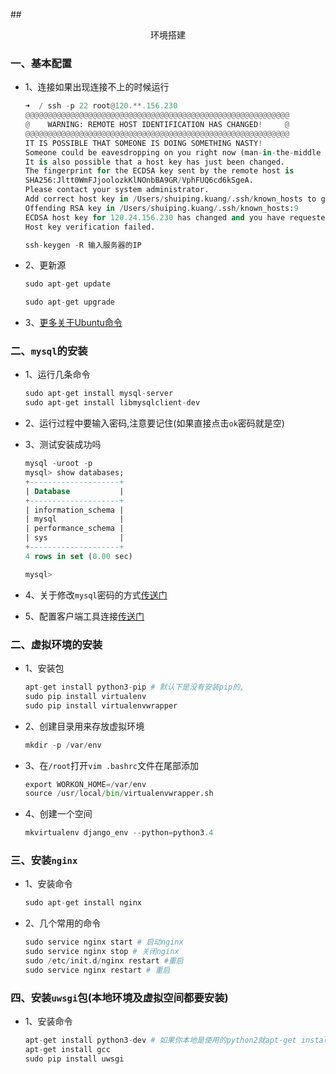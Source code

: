 ##<center>环境搭建</center>


### 一、基本配置
* 1、连接如果出现连接不上的时候运行

  ```py
  ➜  / ssh -p 22 root@120.**.156.230
  @@@@@@@@@@@@@@@@@@@@@@@@@@@@@@@@@@@@@@@@@@@@@@@@@@@@@@@@@@@
  @    WARNING: REMOTE HOST IDENTIFICATION HAS CHANGED!     @
  @@@@@@@@@@@@@@@@@@@@@@@@@@@@@@@@@@@@@@@@@@@@@@@@@@@@@@@@@@@
  IT IS POSSIBLE THAT SOMEONE IS DOING SOMETHING NASTY!
  Someone could be eavesdropping on you right now (man-in-the-middle attack)!
  It is also possible that a host key has just been changed.
  The fingerprint for the ECDSA key sent by the remote host is
  SHA256:Jltt0WmFJjoolozkKlNOnbBA9GR/VphFUQ6cd6kSgeA.
  Please contact your system administrator.
  Add correct host key in /Users/shuiping.kuang/.ssh/known_hosts to get rid of this message.
  Offending RSA key in /Users/shuiping.kuang/.ssh/known_hosts:9
  ECDSA host key for 120.24.156.230 has changed and you have requested strict checking.
  Host key verification failed.
  ```

  ```py
  ssh-keygen -R 输入服务器的IP
  ```

* 2、更新源

  ```py
  sudo apt-get update

  sudo apt-get upgrade
  ```
* 3、[更多关于Ubuntu命令](https://www.cnblogs.com/liyu925/p/6100388.html)
  

### 二、`mysql`的安装

* 1、运行几条命令

  ```py
  sudo apt-get install mysql-server
  sudo apt-get install libmysqlclient-dev
  ```

* 2、运行过程中要输入密码,注意要记住(如果直接点击`ok`密码就是空)
* 3、测试安装成功吗

  ```sql
  mysql -uroot -p
  mysql> show databases;
  +--------------------+
  | Database           |
  +--------------------+
  | information_schema |
  | mysql              |
  | performance_schema |
  | sys                |
  +--------------------+
  4 rows in set (0.00 sec)

  mysql> 
  ```

* 4、关于修改`mysql`密码的方式[传送门](https://www.cnblogs.com/gumuzi/p/5711495.html)

* 5、配置客户端工具连接[传送门](https://www.cnblogs.com/wxfallstar/p/6829034.html)


### 二、虚拟环境的安装

* 1、安装包

  ```py
  apt-get install python3-pip # 默认下是没有安装pip的,
  sudo pip install virtualenv
  sudo pip install virtualenvwrapper
  ```

* 2、创建目录用来存放虚拟环境

  ```py
  mkdir -p /var/env
  ```

* 3、在`/root`打开`vim .bashrc`文件在尾部添加

  ```py
  export WORKON_HOME=/var/env
  source /usr/local/bin/virtualenvwrapper.sh
  ```

* 4、创建一个空间

  ```py
  mkvirtualenv django_env --python=python3.4
  ```

### 三、安装`nginx`

* 1、安装命令

  ```py
  sudo apt-get install nginx
  ```

* 2、几个常用的命令

  ```py
  sudo service nginx start # 启动nginx
  sudo service nginx stop # 关闭nginx
  sudo /etc/init.d/nginx restart #重启
  sudo service nginx restart # 重启
  ```

### 四、安装`uwsgi`包(本地环境及虚拟空间都要安装)

* 1、安装命令

  ```py
  apt-get install python3-dev # 如果你本地是使用的python2就apt-get install python-dev
  apt-get install gcc
  sudo pip install uwsgi
  ```